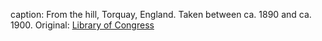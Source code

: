 caption: From the hill, Torquay, England. Taken between ca. 1890 and ca. 1900. Original: [Library of Congress](http://www.loc.gov/pictures/item/2002708168/)
